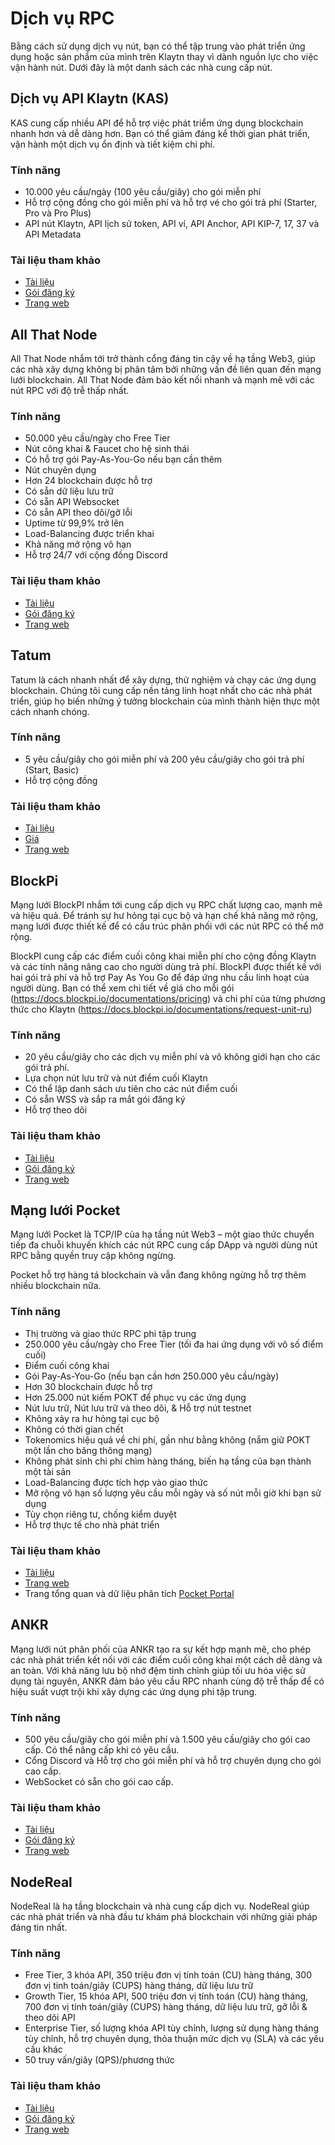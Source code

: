 # Dịch vụ RPC

Bằng cách sử dụng dịch vụ nút, bạn có thể tập trung vào phát triển ứng dụng hoặc sản phẩm của mình trên Klaytn thay vì dành nguồn lực cho việc vận hành nút. Dưới đây là một danh sách các nhà cung cấp nút.

## Dịch vụ API Klaytn (KAS)

KAS cung cấp nhiều API để hỗ trợ việc phát triểm ứng dụng blockchain nhanh hơn và dễ dàng hơn. Bạn có thể giảm đáng kể thời gian phát triển, vận hành một dịch vụ ổn định và tiết kiệm chi phí.

### Tính năng

* 10.000 yêu cầu/ngày (100 yêu cầu/giây) cho gói miễn phí
* Hỗ trợ cộng đồng cho gói miễn phí và hỗ trợ vé cho gói trả phí (Starter, Pro và Pro Plus)
* API nút Klaytn, API lịch sử token, API ví, API Anchor, API KIP-7, 17, 37 và API Metadata

### Tài liệu tham khảo

* [Tài liệu](https://www.klaytnapi.com/en/resource/docs/readme)
* [Gói đăng ký](https://www.klaytnapi.com/en/landing/pricings)
* [Trang web](https://www.klaytnapi.com/en/landing/main)

## All That Node

All That Node nhắm tới trở thành cổng đáng tin cậy về hạ tầng Web3, giúp các nhà xây dựng không bị phân tâm bởi những vấn đề liên quan đến mạng lưới blockchain. All That Node đảm bảo kết nối nhanh và mạnh mẽ với các nút RPC với độ trễ thấp nhất.

### Tính năng

- 50.000 yêu cầu/ngày cho Free Tier
- Nút công khai & Faucet cho hệ sinh thái
- Có hỗ trợ gói Pay-As-You-Go nếu bạn cần thêm
- Nút chuyên dụng
- Hơn 24 blockchain được hỗ trợ
- Có sẵn dữ liệu lưu trữ
- Có sẵn API Websocket
- Có sẵn API theo dõi/gỡ lỗi
- Uptime từ 99,9% trở lên
- Load-Balancing được triển khai
- Khả năng mở rộng vô hạn
- Hỗ trợ 24/7 với cộng đồng Discord

### **Tài liệu tham khảo**

- [Tài liệu](https://docs.allthatnode.com/)
- [Gói đăng ký](https://www.allthatnode.com/pricing.dsrv)
- [Trang web](https://www.allthatnode.com/main.dsrv)

## Tatum

Tatum là cách nhanh nhất để xây dựng, thử nghiệm và chạy các ứng dụng blockchain. Chúng tôi cung cấp nền tảng linh hoạt nhất cho các nhà phát triển, giúp họ biến những ý tưởng blockchain của mình thành hiện thực một cách nhanh chóng.

### Tính năng

* 5 yêu cầu/giây cho gói miễn phí và 200 yêu cầu/giây cho gói trả phí (Start, Basic)
* Hỗ trợ cộng đồng

### Tài liệu tham khảo

* [Tài liệu](https://apidoc.tatum.io/tag/Klaytn?\_gl=1\*1dhfv8u\*\_ga\*MzY5NDMyNzg5LjE2NDQ1NTk1MzA.\*\_ga\_BH6F6RKJW6\*MTY2MjAxNDQ0OS4xNy4xLjE2NjIwMTQ2MTQuMjQuMC4w)
* [Giá](https://tatum.io/pricing)
* [Trang web](https://tatum.io/)

## BlockPi

Mạng lưới BlockPI nhắm tới cung cấp dịch vụ RPC chất lượng cao, mạnh mẽ và hiệu quả. Để tránh sự hư hỏng tại cục bộ và hạn chế khả năng mở rộng, mạng lưới được thiết kế để có cấu trúc phân phối với các nút RPC có thể mở rộng.

BlockPI cung cấp các điểm cuối công khai miễn phí cho cộng đồng Klaytn và các tính năng nâng cao cho người dùng trả phí.  BlockPI được thiết kế với hai gói trả phí và hỗ trợ Pay As You Go để đáp ứng nhu cầu linh hoạt của người dùng. Bạn có thể xem chi tiết về giá cho mỗi gói (https://docs.blockpi.io/documentations/pricing) và chi phí của từng phương thức cho Klaytn (https://docs.blockpi.io/documentations/request-unit-ru)

### Tính năng

* 20 yêu cầu/giây cho các dịch vụ miễn phí và vô không giới hạn cho các gói trả phí.
* Lựa chọn nút lưu trữ và nút điểm cuối Klaytn
* Có thể lập danh sách ưu tiên cho các nút điểm cuối
* Có sẵn WSS và sắp ra mắt gói đăng ký
* Hỗ trợ theo dõi

### Tài liệu tham khảo

* [Tài liệu](https://docs.blockpi.io/)
* [Gói đăng ký](https://dashboard.blockpi.io/wallet/overview)
* [Trang web](https://blockpi.io/)

## Mạng lưới Pocket

Mạng lưới Pocket là TCP/IP của hạ tầng nút Web3 – một giao thức chuyển tiếp đa chuỗi khuyến khích các nút RPC cung cấp DApp và người dùng nút RPC bằng quyền truy cập không ngừng.

Pocket hỗ trợ hàng tá blockchain và vẫn đang không ngừng hỗ trợ thêm nhiều blockchain nữa.

### Tính năng

* Thị trường và giao thức RPC phi tập trung
* 250.000 yêu cầu/ngày cho Free Tier (tối đa hai ứng dụng với vô số điểm cuối)
* Điểm cuối công khai
* Gói Pay-As-You-Go (nếu bạn cần hơn 250.000 yêu cầu/ngày)
* Hơn 30 blockchain được hỗ trợ
* Hơn 25.000 nút kiếm POKT để phục vụ các ứng dụng
* Nút lưu trữ, Nút lưu trữ và theo dõi, & Hỗ trợ nút testnet
* Không xảy ra hư hỏng tại cục bộ
* Không có thời gian chết
* Tokenomics hiệu quả về chi phí, gần như bằng không (nắm giữ POKT một lần cho băng thông mạng)
* Không phát sinh chi phí chìm hàng tháng, biến hạ tầng của bạn thành một tài sản
* Load-Balancing được tích hợp vào giao thức
* Mở rộng vô hạn số lượng yêu cầu mỗi ngày và số nút mỗi giờ khi bạn sử dụng
* Tùy chọn riêng tư, chống kiểm duyệt
* Hỗ trợ thực tế cho nhà phát triển

### Tài liệu tham khảo

* [Tài liệu](https://docs.pokt.network/api-docs/klaytn-evm/#/)
* [Trang web](https://docs.pokt.network/)
* Trang tổng quan và dữ liệu phân tích [Pocket Portal](https://bit.ly/ETHorg\_POKTportal)

## ANKR

Mạng lưới nút phân phối của ANKR tạo ra sự kết hợp mạnh mẽ, cho phép các nhà phát triển kết nối với các điểm cuối công khai một cách dễ dàng và an toàn. Với khả năng lưu bộ nhớ đệm tinh chỉnh giúp tối ưu hóa việc sử dụng tài nguyên, ANKR đảm bảo yêu cầu RPC nhanh cùng độ trễ thấp để có hiệu suất vượt trội khi xây dựng các ứng dụng phi tập trung.

### Tính năng

* 500 yêu cầu/giây cho gói miễn phí và 1.500 yêu cầu/giây cho gói cao cấp. Có thể nâng cấp khi có yêu cầu.
* Cổng Discord và Hỗ trợ cho gói miễn phí và hỗ trợ chuyên dụng cho gói cao cấp.
* WebSocket có sẵn cho gói cao cấp.

### Tài liệu tham khảo

* [Tài liệu](https://www.ankr.com/docs/build-blockchain/overview)
* [Gói đăng ký](https://www.ankr.com/rpc/pricing/)
* [Trang web](https://www.ankr.com/rpc/)

## NodeReal

NodeReal là hạ tầng blockchain và nhà cung cấp dịch vụ. NodeReal giúp các nhà phát triển và nhà đầu tư khám phá blockchain với những giải pháp đáng tin nhất.

### Tính năng

- Free Tier, 3 khóa API, 350 triệu đơn vị tính toán (CU) hàng tháng, 300 đơn vị tinh toán/giây (CUPS) hàng tháng, dữ liệu lưu trữ
- Growth Tier, 15 khóa API, 500 triệu đơn vị tính toán (CU) hàng tháng, 700 đơn vị tính toán/giây (CUPS) hàng tháng, dữ liệu lưu trữ, gỡ lỗi & theo dõi API
- Enterprise Tier, số lượng khóa API tùy chỉnh, lượng sử dụng hàng tháng tùy chỉnh, hỗ trợ chuyên dụng, thỏa thuận mức dịch vụ (SLA) và các yêu cầu khác
- 50 truy vấn/giây (QPS)/phương thức

### Tài liệu tham khảo

* [Tài liệu](https://docs.nodereal.io/docs/getting-started)
* [Gói đăng ký](https://nodereal.io/api-marketplace/klaytn-rpc)
* [Trang web](https://nodereal.io)
